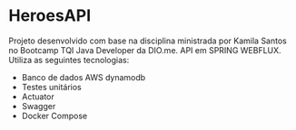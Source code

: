 # HeroesAPI
Projeto desenvolvido com base na disciplina ministrada por Kamila Santos no Bootcamp TQI Java Developer da DIO.me.
API em SPRING WEBFLUX. Utiliza as seguintes tecnologias:
* Banco de dados AWS dynamodb
* Testes unitários
* Actuator
* Swagger
* Docker Compose
